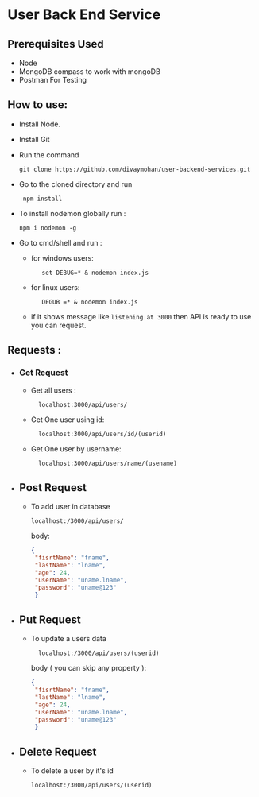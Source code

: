 # User Back End Service

## Prerequisites Used
  * Node
  * MongoDB compass to work with mongoDB
  * Postman For Testing

## How to use:
  * Install Node.
  * Install Git
  * Run the command 
     
        git clone https://github.com/divaymohan/user-backend-services.git 

  * Go to the cloned directory and run
    
         npm install 

 * To install nodemon globally run :

       npm i nodemon -g

 * Go to cmd/shell and run :
    * for windows users:

             set DEBUG=* & nodemon index.js
    * for linux users:
        
             DEGUB =* & nodemon index.js
            
    * if it shows message like `listening at 3000` then API is ready to use you can request.


## Requests :
 * ### Get Request
    * Get all users :
                    
            localhost:3000/api/users/

    * Get One user using id:
            
            
            localhost:3000/api/users/id/(userid)
    * Get One user by username:

            localhost:3000/api/users/name/(usename)

* ## Post Request
    * To add user in database 
            
          localhost:/3000/api/users/

         body:
       ```json 
       {
        "fisrtName": "fname",
        "lastName": "lname",
        "age": 24,
        "userName": "uname.lname",
        "password": "uname@123"
        } 
        ```
* ## Put Request
    * To update a users data
    
            localhost:/3000/api/users/(userid)

         body ( you can skip any property ):
       ```json 
       {
        "fisrtName": "fname",
        "lastName": "lname",
        "age": 24,
        "userName": "uname.lname",
        "password": "uname@123"
        } 
        ```
* ## Delete Request
    * To delete a user by it's id

          localhost:/3000/api/users/(userid)
          